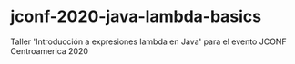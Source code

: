 # jconf-2020-java-lambda-basics

Taller 'Introducción a expresiones lambda en Java' para el evento JCONF Centroamerica 2020
